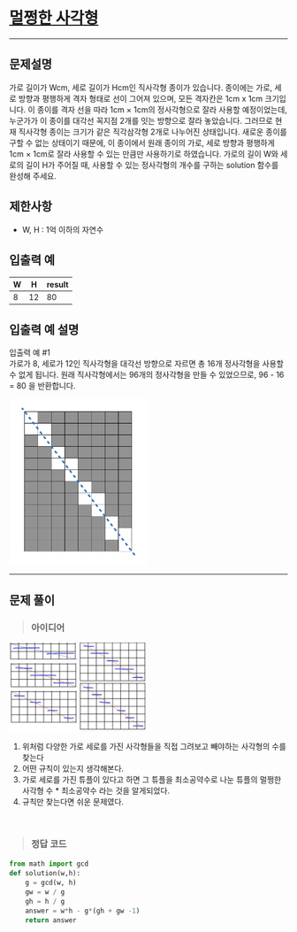 
<h1><strong ><a href="https://programmers.co.kr/learn/courses/30/lessons/62048">멀쩡한 사각형</a></strong></h1>
<hr>

## 문제설명
가로 길이가 Wcm, 세로 길이가 Hcm인 직사각형 종이가 있습니다. 종이에는 가로, 세로 방향과 평행하게 격자 형태로 선이 그어져 있으며, 모든 격자칸은 1cm x 1cm 크기입니다. 이 종이를 격자 선을 따라 1cm × 1cm의 정사각형으로 잘라 사용할 예정이었는데, 누군가가 이 종이를 대각선 꼭지점 2개를 잇는 방향으로 잘라 놓았습니다. 그러므로 현재 직사각형 종이는 크기가 같은 직각삼각형 2개로 나누어진 상태입니다. 새로운 종이를 구할 수 없는 상태이기 때문에, 이 종이에서 원래 종이의 가로, 세로 방향과 평행하게 1cm × 1cm로 잘라 사용할 수 있는 만큼만 사용하기로 하였습니다.
가로의 길이 W와 세로의 길이 H가 주어질 때, 사용할 수 있는 정사각형의 개수를 구하는 solution 함수를 완성해 주세요.

## 제한사항  
- W, H : 1억 이하의 자연수

## 입출력 예
|W	|H	|result|
|---|---|---|
|8	|12	|80|

## 입출력 예 설명
입출력 예 #1   
가로가 8, 세로가 12인 직사각형을 대각선 방향으로 자르면 총 16개 정사각형을 사용할 수 없게 됩니다. 원래 직사각형에서는 96개의 정사각형을 만들 수 있었으므로, 96 - 16 = 80 을 반환합니다.

<img src="../Reference_img/15-2.png" width='250' height='300'>
<hr>

## 문제 풀이

> ### 아이디어
<img src="../Reference_img/15-2 설명.png" width='250' height='160'>

1. 위처럼 다양한 가로 세로를 가진 사각형들을 직접 그려보고 빼야하는 사각형의 수를 찾는다
2. 어떤 규칙이 있는지 생각해본다.
3. 가로 세로를 가진 튜플이 있다고 하면 그 튜플을 최소공약수로 나눈 튜플의 멀쩡한 사각형 수 * 최소공약수 라는 것을 알게되었다.
4. 규칙만 찾는다면 쉬운 문제였다.

<br>

> ### 정답 코드
```python
from math import gcd
def solution(w,h):
    g = gcd(w, h)
    gw = w / g
    gh = h / g
    answer = w*h - g*(gh + gw -1)
    return answer
```
